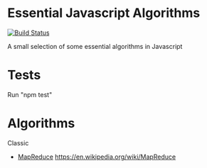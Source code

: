 
# Essential Javascript Algorithms

[![Build Status](https://travis-ci.org/JochenFromm/JavascriptAlgorithms.svg)](https://travis-ci.org/JochenFromm/JavascriptAlgorithms)

A small selection of some essential algorithms in Javascript

# Tests

Run "npm test"

# Algorithms

Classic

* [MapReduce](algorithms/map_reduce.js)
  https://en.wikipedia.org/wiki/MapReduce

